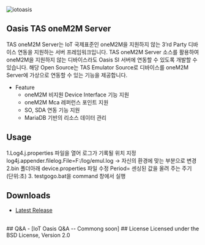 ![iotoasis](https://github.com/iotoasis/SO/blob/master/logo_oasis_m.png)
## Oasis TAS oneM2M Server
TAS oneM2M Server는  IoT 국제표준인 oneM2M을 지원하지 않는 3’rd Party 디바이스 연동을 지원하는 서버 프레임워크입니다. TAS oneM2M Server 소스를 활용하여 oneM2M을 지원하지 않는 디바이스라도 Oasis SI 서버에 연동할 수 있도록 개발할 수 있습니다. 해당 Open Source는 TAS Emulator Source로 디바이스를 oneM2M Server에 가상으로 연동할 수 있는 기능을 제공합니다.
 - Feature
   - oneM2M 비지원 Device Interface 기능 지원
   - oneM2M Mca 레퍼런스 포인트 지원
   - SO, SDA 연동 기능 지원
   - MariaDB 기반의 리소스 데이터 관리
## Usage
 1.Log4.j.properties 파일을 열어 로그가 기록될 위치 지정
   log4j.appender.filelog.File=F:/log/emul.log   -> 자신의 환경에 맞는 부분으로 변경
 2.bin 폴더아래 device.properties 파일 수정
   Period=    센싱된 값을 올려 주는 주기 (단위:초)
 3. testgogo.bat을 command 창에서 실행   
## Downloads
 - [Latest Release](https://github.com/iotoasis/TAS/releases/)
<br>
## Q&A
 - [IoT Oasis Q&A -- Commong soon]
## License
Licensed under the BSD License, Version 2.0
<br>
